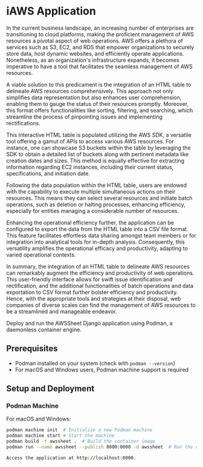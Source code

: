 # iAWS Application

In the current business landscape, an increasing number of enterprises are transitioning to cloud platforms, making the proficient management of AWS resources a pivotal aspect of web operations. AWS offers a plethora of services such as S3, EC2, and RDS that empower organizations to securely store data, host dynamic websites, and efficiently operate applications. Nonetheless, as an organization's infrastructure expands, it becomes imperative to have a tool that facilitates the seamless management of AWS resources.

A viable solution to this predicament is the integration of an HTML table to delineate AWS resources comprehensively. This approach not only simplifies data representation but also enhances user comprehension, enabling them to gauge the status of their resources promptly. Moreover, this format offers functionalities like sorting, filtering, and searching, which streamline the process of pinpointing issues and implementing rectifications.

This interactive HTML table is populated utilizing the AWS SDK, a versatile tool offering a gamut of APIs to access various AWS resources. For instance, one can showcase S3 buckets within the table by leveraging the SDK to obtain a detailed list of buckets along with pertinent metadata like creation dates and sizes. This method is equally effective for extracting information regarding EC2 instances, including their current status, specifications, and initiation date.

Following the data population within the HTML table, users are endowed with the capability to execute multiple simultaneous actions on their resources. This means they can select several resources and initiate batch operations, such as deletion or halting processes, enhancing efficiency, especially for entities managing a considerable number of resources.

Enhancing the operational efficiency further, the application can be configured to export the data from the HTML table into a CSV file format. This feature facilitates effortless data sharing amongst team members or for integration into analytical tools for in-depth analysis. Consequently, this versatility amplifies the operational efficacy and productivity, adapting to varied operational contexts.

In summary, the integration of an HTML table to delineate AWS resources can remarkably augment the efficiency and productivity of web operations. This user-friendly interface allows for swift issue identification and rectification, and the additional functionalities of batch operations and data exportation to CSV format further bolster efficiency and productivity. Hence, with the appropriate tools and strategies at their disposal, web companies of diverse scales can find the management of AWS resources to be a streamlined and manageable endeavor.

Deploy and run the AWSSheet Django application using Podman, a daemonless container engine.

## Prerequisites

- Podman installed on your system (check with `podman --version`)
- For macOS and Windows users, Podman machine support is required

## Setup and Deployment

### Podman Machine

For macOS and Windows:

```bash
podman machine init  # Initialize a new Podman machine
podman machine start # Start the machine
podman build -t awssheet .  # Build the container image
podman run --name awssheet --publish 8000:8000 -d awssheet  # Run the container

Access the application at http://localhost:8000.